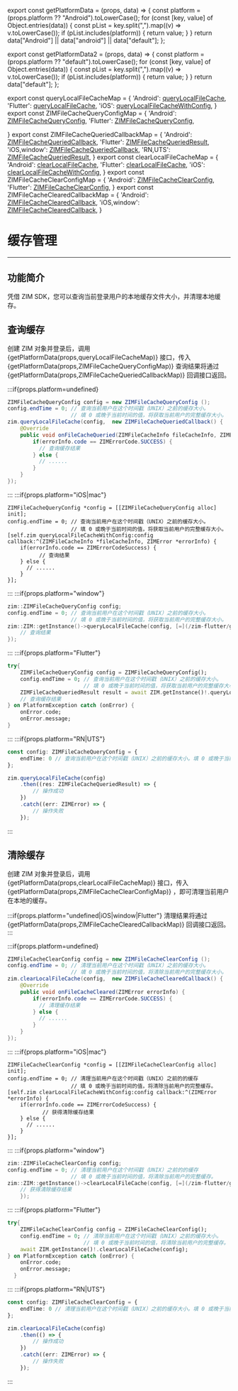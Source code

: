 export const getPlatformData = (props, data) => {
    const platform = (props.platform ?? "Android").toLowerCase();
    for (const [key, value] of Object.entries(data)) {
        const pList = key.split(",").map((v) => v.toLowerCase());
        if (pList.includes(platform)) {
            return value;
        }
    }
    return data["Android"] || data["android"] || data["default"];
};

export const getPlatformData2 = (props, data) => {
    const platform = (props.platform ?? "default").toLowerCase();
    for (const [key, value] of Object.entries(data)) {
        const pList = key.split(",").map((v) => v.toLowerCase());
        if (pList.includes(platform)) {
            return value;
        }
    }
    return data["default"];
};

export const queryLocalFileCacheMap = {
  'Android': <a href="@queryLocalFileCache" target='_blank'>queryLocalFileCache</a>,
  'Flutter': <a href="https://pub.dev/documentation/zego_zim/latest/zego_zim/ZIM/queryLocalFileCache.html" target='_blank'>queryLocalFileCache</a>,
  'iOS': <a href="@queryLocalFileCacheWithConfig" target='_blank'>queryLocalFileCacheWithConfig</a>,
}
export const ZIMFileCacheQueryConfigMap = {
  'Android': <a href="@-ZIMFileCacheQueryConfig" target='_blank'>ZIMFileCacheQueryConfig</a>,
  'Flutter': <a href="https://pub.dev/documentation/zego_zim/latest/zego_zim/ZIMFileCacheQueryConfig-class.html" target='_blank'>ZIMFileCacheQueryConfig</a>,
  
}
export const ZIMFileCacheQueriedCallbackMap = {
  'Android': <a href="@-ZIMFileCacheQueriedCallback" target='_blank'>ZIMFileCacheQueriedCallback</a>,
  'Flutter': <a href="https://pub.dev/documentation/zego_zim/latest/zego_zim/ZIMFileCacheQueriedResult-class.html" target='_blank'>ZIMFileCacheQueriedResult</a>,
  'iOS,window': <a href="@ZIMFileCacheQueriedCallback" target='_blank'>ZIMFileCacheQueriedCallback</a>,
  'RN,UTS': <a href="@-ZIMFileCacheQueriedResult" target='_blank'>ZIMFileCacheQueriedResult</a>,
}
export const clearLocalFileCacheMap = {
  'Android': <a href="@clearLocalFileCache" target='_blank'>clearLocalFileCache</a>,
  'Flutter': <a href="https://pub.dev/documentation/zego_zim/latest/zego_zim/ZIM/clearLocalFileCache.html" target='_blank'>clearLocalFileCache</a>,
  'iOS': <a href="@clearLocalFileCacheWithConfig" target='_blank'>clearLocalFileCacheWithConfig</a>,
}
export const ZIMFileCacheClearConfigMap = {
  'Android': <a href="@-ZIMFileCacheClearConfig" target='_blank'>ZIMFileCacheClearConfig</a>,
  'Flutter': <a href="https://pub.dev/documentation/zego_zim/latest/zego_zim/ZIMFileCacheClearConfig-class.html" target='_blank'>ZIMFileCacheClearConfig</a>,
}
export const ZIMFileCacheClearedCallbackMap = {
  'Android': <a href="@-ZIMFileCacheClearedCallback" target='_blank'>ZIMFileCacheClearedCallback</a>,
  'iOS,window': <a href="@ZIMFileCacheClearedCallback" target='_blank'>ZIMFileCacheClearedCallback</a>,
}


# 缓存管理

- - -

## 功能简介

凭借 ZIM SDK，您可以查询当前登录用户的本地缓存文件大小，并清理本地缓存。


## 查询缓存

创建 ZIM 对象并登录后，调用 {getPlatformData(props,queryLocalFileCacheMap)} 接口，传入 {getPlatformData(props,ZIMFileCacheQueryConfigMap)}
查询结果将通过 {getPlatformData(props,ZIMFileCacheQueriedCallbackMap)} 回调接口返回。


:::if{props.platform=undefined}
```java
ZIMFileCacheQueryConfig config = new ZIMFileCacheQueryConfig ();
config.endTime = 0; // 查询当前用户在这个时间戳（UNIX）之前的缓存大小。
                    // 填 0 或晚于当前时间的值，将获取当前用户的完整缓存大小。
zim.queryLocalFileCache(config,  new ZIMFileCacheQueriedCallback() {
    @Override
    public void onFileCacheQueried(ZIMFileCacheInfo fileCacheInfo, ZIMError errorInfo) {
        if(errorInfo.code == ZIMErrorCode.SUCCESS) {
          // 查询缓存结果
        } else {
          // ......
        }      
    }
});
```
:::
:::if{props.platform="iOS|mac"}
```objc
ZIMFileCacheQueryConfig *config = [[ZIMFileCacheQueryConfig alloc] init];
config.endTime = 0; // 查询当前用户在这个时间戳（UNIX）之前的缓存大小。
                    // 填 0 或晚于当前时间的值，将获取当前用户的完整缓存大小。
[self.zim queryLocalFileCacheWithConfig:config callback:^(ZIMFileCacheInfo *fileCacheInfo, ZIMError *errorInfo) {
    if(errorInfo.code == ZIMErrorCodeSuccess) {
          // 查询结果
    } else {
      // ......
    }
}];
```
:::
:::if{props.platform="window"}
```cpp
zim::ZIMFileCacheQueryConfig config;
config.endTime = 0; // 查询当前用户在这个时间戳（UNIX）之前的缓存大小。
                    // 填 0 或晚于当前时间的值，将获取当前用户的完整缓存大小。
zim::ZIM::getInstance()->queryLocalFileCache(config, [=](/zim-flutter/guides/const-zim::zimfilecacheinfo&-filecacheinfo,-const-zim::zimerror&-errorinfo) {
    // 查询结果
});
```
:::
:::if{props.platform="Flutter"}
```dart
try{
    ZIMFileCacheQueryConfig config = ZIMFileCacheQueryConfig();
    config.endTime = 0; // 查询当前用户在这个时间戳（UNIX）之前的缓存大小。
                        // 填 0 或晚于当前时间的值，将获取当前用户的完整缓存大小。
    ZIMFileCacheQueriedResult result = await ZIM.getInstance()!.queryLocalFileCache(config);
    // 查询缓存结果
} on PlatformException catch (onError) {
    onError.code;
    onError.message;
}
```
:::
:::if{props.platform="RN|UTS"}
```typescript
const config: ZIMFileCacheQueryConfig = {
    endTime: 0 // 查询当前用户在这个时间戳（UNIX）之前的缓存大小。填 0 或晚于当前时间的值，将获取当前用户的完整缓存大小。
};

zim.queryLocalFileCache(config)
    .then((res: ZIMFileCacheQueriedResult) => {
        // 操作成功
    })
    .catch((err: ZIMError) => {
        // 操作失败
    });
```
:::

## 清除缓存

创建 ZIM 对象并登录后，调用 {getPlatformData(props,clearLocalFileCacheMap)} 接口，传入 {getPlatformData(props,ZIMFileCacheClearConfigMap)} ，即可清理当前用户在本地的缓存。

:::if{props.platform="undefined|iOS|window|Flutter"}
清理结果将通过 {getPlatformData(props,ZIMFileCacheClearedCallbackMap)} 回调接口返回。
:::


:::if{props.platform=undefined}
```java
ZIMFileCacheClearConfig config = new ZIMFileCacheClearConfig ();
config.endTime = 0; // 清理当前用户在这个时间戳（UNIX）之前的缓存大小。
                    // 填 0 或晚于当前时间的值，将清除当前用户的完整缓存大小。
zim.clearLocalFileCache(config,  new ZIMFileCacheClearedCallback() {
    @Override
    public void onFileCacheCleared(ZIMError errorInfo) {
        if(errorInfo.code == ZIMErrorCode.SUCCESS) {
          // 清理缓存结果
        } else {
          // ......
        }      
    }
});
```
:::
:::if{props.platform="iOS|mac"}
```objc
ZIMFileCacheClearConfig *config = [[ZIMFileCacheClearConfig alloc] init];
config.endTime = 0; // 清理当前用户在这个时间戳（UNIX）之前的的缓存
                    // 填 0 或晚于当前时间的值，将清除当前用户的完整缓存。
[self.zim clearLocalFileCacheWithConfig:config callback:^(ZIMError *errorInfo) {
    if(errorInfo.code == ZIMErrorCodeSuccess) {
           // 获得清除缓存结果
    } else {
      // ......
    }
}];
```
:::
:::if{props.platform="window"}
```cpp
zim::ZIMFileCacheClearConfig config;
config.endTime = 0; // 清理当前用户在这个时间戳（UNIX）之前的的缓存
                    // 填 0 或晚于当前时间的值，将清除当前用户的完整缓存。
zim::ZIM::getInstance()->clearLocalFileCache(config, [=](/zim-flutter/guides/const-zim::zimerror&-errorinfo) {
    // 获得清除缓存结果
    });
```
:::
:::if{props.platform="Flutter"}
```dart
try{
    ZIMFileCacheClearConfig config = ZIMFileCacheClearConfig();
    config.endTime = 0; // 清除当前用户在这个时间戳（UNIX）之前的缓存大小。
                        // 填 0 或晚于当前时间的值，将清除当前用户的完整缓存。
    await ZIM.getInstance()!.clearLocalFileCache(config);
} on PlatformException catch (onError) {
    onError.code;
    onError.message;
  }
```
:::
:::if{props.platform="RN|UTS"}
```typescript
const config: ZIMFileCacheClearConfig = {
    endTime: 0 // 清理当前用户在这个时间戳（UNIX）之前的缓存大小。填 0 或晚于当前时间的值，将清除当前用户的完整缓存大小。
};

zim.clearLocalFileCache(config)
    .then(() => {
        // 操作成功
    })
    .catch((err: ZIMError) => {
        // 操作失败
    });
```
:::
<Content platform="Flutter" />